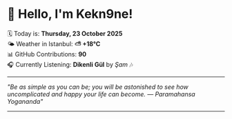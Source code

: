 # 👋 Hello, I'm Kekn9ne!

🗓️ Today is: **Thursday, 23 October 2025**  
🌤️ Weather in Istanbul: **⛅️  +18°C**  
📊 GitHub Contributions: **90**  
🎧 Currently Listening: **Dikenli Gül** by *Şam* 🎶

---

_"Be as simple as you can be; you will be astonished to see how uncomplicated and happy your life can become. — *Paramahansa Yogananda*"_

---
